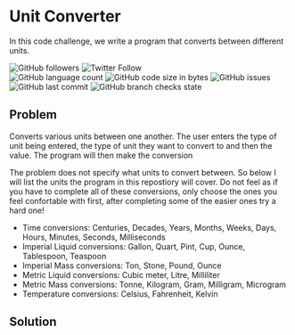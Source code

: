 # Unit Converter
In this code challenge, we write a program that converts between different units.

![GitHub followers](https://img.shields.io/github/followers/hrszpuk?style=social)
![Twitter Follow](https://img.shields.io/twitter/follow/hrszpuk?style=social)
<br>
![GitHub language count](https://img.shields.io/github/languages/count/CodingChallengesBooklet/UnitConverter?style=for-the-badge)
![GitHub code size in bytes](https://img.shields.io/github/languages/code-size/CodingChallengesBooklet/UnitConverter?style=for-the-badge)
![GitHub issues](https://img.shields.io/github/issues/CodingChallengesBooklet/UnitConverter?style=for-the-badge)
![GitHub last commit](https://img.shields.io/github/last-commit/CodingChallengesBooklet/UnitConverter?style=for-the-badge)
![GitHub branch checks state](https://img.shields.io/github/checks-status/CodingChallengesBooklet/UnitConverter/main?style=for-the-badge)

## Problem
Converts various units between one another. The user enters the type of unit being entered, the type of unit they want to convert to and then the value. The program will then make the conversion

The problem does not specify what units to convert between. So below I will list the units the program in this repostiory will cover. Do not feel as if you have to complete all of these conversions, only choose the ones you feel confortable with first, after completing some of the easier ones try a hard one!
- Time conversions: Centuries, Decades, Years, Months, Weeks, Days, Hours, Minutes, Seconds, Milliseconds
- Imperial Liquid conversions: Gallon, Quart, Pint, Cup, Ounce, Tablespoon, Teaspoon
- Imperial Mass conversions: Ton, Stone, Pound, Ounce
- Metric Liquid conversions: Cubic meter, Litre, Milliliter
- Metric Mass conversions: Tonne, Kilogram, Gram, Milligram, Microgram
- Temperature conversions: Celsius, Fahrenheit, Kelvin

## Solution

